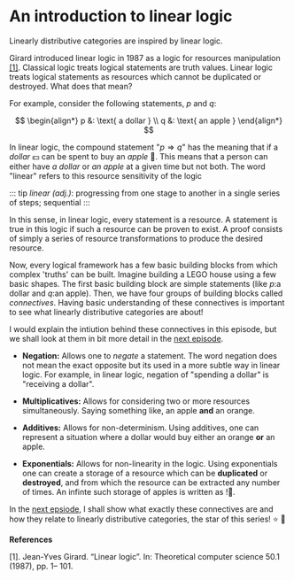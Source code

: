 <!-- title -->

# An introduction to linear logic

Linearly distributive categories are inspired by linear logic. 

Girard introduced linear logic in 1987 as a logic for resources manipulation [[1]](https://www.sciencedirect.com/science/article/pii/0304397587900454). Classical logic treats logical statements are truth values. Linear logic treats logical
statements as resources which cannot be duplicated or destroyed. What does that mean? 

For example, consider the following statements, $p$ and $q$:

$$
\begin{align*}
p &: \text{ a dollar } \\
q &: \text{ an apple } 
\end{align*}
$$

In linear logic, the compound statement 
"$p \Rightarrow q$" has the meaning that if a *dollar* :dollar: can be spent to buy an *apple* :apple:. This means that a person can either have *a dollar* or *an apple* at a given time but not both. 
The word "linear" refers to this resource sensitivity of the 
logic 

::: tip
*linear (adj.)*: progressing from one stage to another in a single series of steps; sequential
:::

In this sense, in linear logic, every statement is a resource. A statement is true in this logic if such a resource can be proven to exist. A proof consists of simply a series of resource transformations to produce the desired resource.

Now, every logical framework has a few basic building blocks from which complex 'truths' can be built. Imagine building a LEGO house using a few basic shapes. The first basic building block are simple statements (like $p:$a dollar and $q:$an apple). Then, we have four groups of building blocks called *connectives*. Having basic understanding of these connectives is important to see what linearly distributive categories are about! 

 I would explain the intiution behind these connectives in this episode, but we shall look at them in bit more detail in the [next episode](/chapter1/connectives.md).


- **Negation:** Allows one to *negate* a statement. The word negation does not mean the exact opposite but its used in a more subtle way in linear logic. For example, in linear logic, negation of "spending a dollar" is "receiving a dollar".

- **Multiplicatives:** Allows for considering two or more resources simultaneously. Saying something like, an apple **and** an orange.

- **Additives:** Allows for non-determinism. Using additives, one can represent a situation where a dollar would buy either an orange **or** an apple. 

- **Exponentials:** Allows for non-linearity in the logic. Using exponentials one can create  a storage of a resource which can be **duplicated** or **destroyed**, and from which the resource can be extracted any number of times. An infinte such storage of apples is written as $!$:apple:.

In the [next epsiode](/chapter1/connectives.md), I shall show what exactly these connectives are and how they relate to linearly distributive categories, the star of this series! :star: :tada:

**References**

[1]. Jean-Yves Girard. “Linear logic”. In: Theoretical computer science 50.1 (1987), pp. 1–
101.
